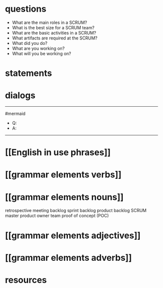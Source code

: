 # questions 
- What are the main roles in a SCRUM?
- What is the best size for a SCRUM team?
- What are the basic activities in a SCRUM?
- What artifacts are required at the SCRUM?
- What did you do?
- What are you working on?
- What will you be working on?


# statements





# dialogs
---
#mermaid 

- Q: 
- A: 

---

# [[English in use phrases]]

# [[grammar elements verbs]]

# [[grammar elements nouns]]

retrospective meeting
backlog
sprint backlog
product backlog
SCRUM master
product owner
team
proof of concept (POC)


# [[grammar elements adjectives]]

# [[grammar elements adverbs]]

# resources
